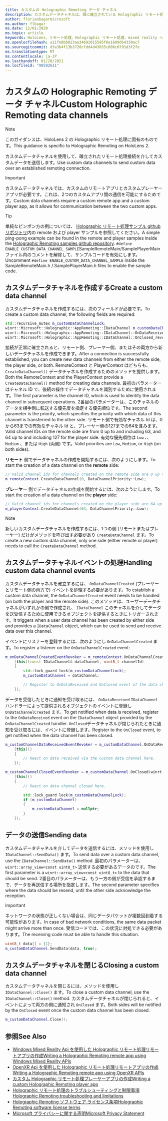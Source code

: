 ```yaml
---
title: カスタムの Holographic Remoting データ チャネル
description: カスタムデータチャネルは、既に確立されている Holographic リモート処理接続を介してユーザーデータを送信するために使用できます。
author: florianbagarmicrosoft
ms.author: flbagar
ms.date: 12/01/2020
ms.topic: article
keywords: HoloLens、リモート処理、Holographic リモート処理、mixed reality ヘッドセット、windows mixed reality ヘッドセット、仮想現実のヘッドセット、データチャネル
ms.openlocfilehash: a11fe0bb023ae34692015585f6e1689db4330ac7
ms.sourcegitcommit: d3a3b4f13b3728cfdd4d43035c806c0791d3f2fe
ms.translationtype: MT
ms.contentlocale: ja-JP
ms.lasthandoff: 01/20/2021
ms.locfileid: "98582611"
---
```

# <a name="custom-holographic-remoting-data-channels"></a><span data-ttu-id="5d156-104">カスタムの Holographic Remoting データ チャネル</span><span class="sxs-lookup"><span data-stu-id="5d156-104">Custom Holographic Remoting data channels</span></span>

>[!NOTE]
><span data-ttu-id="5d156-105">このガイダンスは、HoloLens 2 の Holographic リモート処理に固有のものです。</span><span class="sxs-lookup"><span data-stu-id="5d156-105">This guidance is specific to Holographic Remoting on HoloLens 2.</span></span>

<span data-ttu-id="5d156-106">カスタムデータチャネルを使用して、確立されたリモート処理接続を介してカスタムデータを送信します。</span><span class="sxs-lookup"><span data-stu-id="5d156-106">Use custom data channels to send custom data over an established remoting connection.</span></span>

>[!IMPORTANT]
><span data-ttu-id="5d156-107">カスタムデータチャネルでは、カスタムのリモートアプリとカスタムプレーヤーアプリが必要です。これは、2つのカスタムアプリ間の通信を可能にするためです。</span><span class="sxs-lookup"><span data-stu-id="5d156-107">Custom data channels require a custom remote app and a custom player app, as it allows for communication between the two custom apps.</span></span>

>[!TIP]
><span data-ttu-id="5d156-108">単純なピンポン方の例については、 [Holographic リモート処理サンプル github リポジトリ](https://github.com/microsoft/MixedReality-HolographicRemoting-Samples)内の remote および player サンプルを参照してください。</span><span class="sxs-lookup"><span data-stu-id="5d156-108">A simple ping-pong example can be found in the remote and player samples inside the [Holographic Remoting samples github repository](https://github.com/microsoft/MixedReality-HolographicRemoting-Samples).</span></span> <span data-ttu-id="5d156-109">```#define ENABLE_CUSTOM_DATA_CHANNEL_SAMPLE```SampleRemoteMain/SamplePlayerMain ファイル内のコメントを解除して、サンプルコードを有効にします。</span><span class="sxs-lookup"><span data-stu-id="5d156-109">Uncomment ```#define ENABLE_CUSTOM_DATA_CHANNEL_SAMPLE``` inside the SampleRemoteMain.h / SamplePlayerMain.h files to enable the sample code.</span></span>


## <a name="create-a-custom-data-channel"></a><span data-ttu-id="5d156-110">カスタムデータチャネルを作成する</span><span class="sxs-lookup"><span data-stu-id="5d156-110">Create a custom data channel</span></span>


<span data-ttu-id="5d156-111">カスタムデータチャネルを作成するには、次のフィールドが必要です。</span><span class="sxs-lookup"><span data-stu-id="5d156-111">To create a custom data channel, the following fields are required:</span></span>
```cpp
std::recursive_mutex m_customDataChannelLock;
winrt::Microsoft::Holographic::AppRemoting::IDataChannel m_customDataChannel = nullptr;
winrt::Microsoft::Holographic::AppRemoting::IDataChannel::OnDataReceived_revoker m_customChannelDataReceivedEventRevoker;
winrt::Microsoft::Holographic::AppRemoting::IDataChannel::OnClosed_revoker m_customChannelClosedEventRevoker;
```

<span data-ttu-id="5d156-112">接続が正常に確立されると、リモート側、プレーヤー側、またはその両方から新しいデータチャネルを作成できます。</span><span class="sxs-lookup"><span data-stu-id="5d156-112">After a connection is successfully established, you can create new data channels from either the remote side, the player side, or both.</span></span> <span data-ttu-id="5d156-113">RemoteContext と PlayerContext はどちらも、 ```CreateDataChannel()``` データチャネルを作成するためのメソッドを提供します。</span><span class="sxs-lookup"><span data-stu-id="5d156-113">Both the RemoteContext and the PlayerContext provide a ```CreateDataChannel()``` method for creating data channels.</span></span> <span data-ttu-id="5d156-114">最初のパラメーターはチャネル ID で、後続の操作でデータチャネルを識別するために使用されます。</span><span class="sxs-lookup"><span data-stu-id="5d156-114">The first parameter is the channel ID, which is used to identify the data channel in subsequent operations.</span></span> <span data-ttu-id="5d156-115">2番目のパラメーターは、このチャネルのデータを相手側に転送する優先度を指定する優先順位です。</span><span class="sxs-lookup"><span data-stu-id="5d156-115">The second parameter is the priority, which specifies the priority with which data of this channel is transferred to the other side.</span></span> <span data-ttu-id="5d156-116">リモート側で有効なチャネル Id は、0から63までの有効なチャネル Id と、プレーヤー側の127までの64を含みます。</span><span class="sxs-lookup"><span data-stu-id="5d156-116">Valid channel IDs on the remote side are from 0 up to and including 63, and 64 up to and including 127 for the player side.</span></span> <span data-ttu-id="5d156-117">有効な優先順位は ```Low``` 、、 ```Medium``` 、または ```High``` (両側) です。</span><span class="sxs-lookup"><span data-stu-id="5d156-117">Valid priorities are ```Low```, ```Medium```, or ```High``` (on both sides).</span></span>

<span data-ttu-id="5d156-118">**リモート** 側でデータチャネルの作成を開始するには、次のようにします。</span><span class="sxs-lookup"><span data-stu-id="5d156-118">To start the creation of a data channel on the **remote** side:</span></span>
```cpp
// Valid channel ids for channels created on the remote side are 0 up to and including 63
m_remoteContext.CreateDataChannel(0, DataChannelPriority::Low);
```

<span data-ttu-id="5d156-119">**プレーヤー** 側でデータチャネルの作成を開始するには、次のようにします。</span><span class="sxs-lookup"><span data-stu-id="5d156-119">To start the creation of a data channel on the **player** side:</span></span>
```cpp
// Valid channel ids for channels created on the player side are 64 up to and including 127
m_playerContext.CreateDataChannel(64, DataChannelPriority::Low);
```

>[!NOTE]
><span data-ttu-id="5d156-120">新しいカスタムデータチャネルを作成するには、1つの側 (リモートまたはプレーヤー) だけがメソッドを呼び出す必要があり ```CreateDataChannel``` ます。</span><span class="sxs-lookup"><span data-stu-id="5d156-120">To create a new custom data channel, only one side (either remote or player) needs to call the ```CreateDataChannel``` method.</span></span>

## <a name="handling-custom-data-channel-events"></a><span data-ttu-id="5d156-121">カスタムデータチャネルイベントの処理</span><span class="sxs-lookup"><span data-stu-id="5d156-121">Handling custom data channel events</span></span>

<span data-ttu-id="5d156-122">カスタムデータチャネルを確立するには、 ```OnDataChannelCreated``` (プレーヤーとリモート側の両方で) イベントを処理する必要があります。</span><span class="sxs-lookup"><span data-stu-id="5d156-122">To establish a custom data channel, the ```OnDataChannelCreated``` event needs to be handled (on both the player and the remote side).</span></span> <span data-ttu-id="5d156-123">このメソッドは、ユーザーデータチャネルがいずれかの側で作成され、 ```IDataChannel``` このチャネルを介してデータを送受信するために使用できるオブジェクトを提供するときにトリガーされます。</span><span class="sxs-lookup"><span data-stu-id="5d156-123">It triggers when a user data channel has been created by either side and provides a ```IDataChannel``` object, which can be used to send and receive data over this channel.</span></span>

<span data-ttu-id="5d156-124">イベントにリスナーを登録するには、次のようにし ```OnDataChannelCreated``` ます。</span><span class="sxs-lookup"><span data-stu-id="5d156-124">To register a listener on the ```OnDataChannelCreated``` event:</span></span>
```cpp
m_onDataChannelCreatedEventRevoker = m_remoteContext.OnDataChannelCreated(winrt::auto_revoke,
    [this](const IDataChannel& dataChannel, uint8_t channelId)
    {
        std::lock_guard lock(m_customDataChannelLock);
        m_customDataChannel = dataChannel;

        // Register to OnDataReceived and OnClosed event of the data channel here, see below...
    });
```

<span data-ttu-id="5d156-125">データを受信したときに通知を受け取るには、 ```OnDataReceived``` ```IDataChannel``` ハンドラーによって提供されるオブジェクトのイベントに登録し ```OnDataChannelCreated``` ます。</span><span class="sxs-lookup"><span data-stu-id="5d156-125">To get notified when data is received, register to the ```OnDataReceived``` event on the ```IDataChannel``` object provided by the ```OnDataChannelCreated``` handler.</span></span> <span data-ttu-id="5d156-126">```OnClosed```データチャネルが閉じられたときに通知を受け取るには、イベントに登録します。</span><span class="sxs-lookup"><span data-stu-id="5d156-126">Register to the ```OnClosed``` event, to get notified when the data channel has been closed.</span></span>

```cpp
m_customChannelDataReceivedEventRevoker = m_customDataChannel.OnDataReceived(winrt::auto_revoke, 
    [this]()
    {
        // React on data received via the custom data channel here.
    });

m_customChannelClosedEventRevoker = m_customDataChannel.OnClosed(winrt::auto_revoke,
    [this]()
    {
        // React on data channel closed here.

        std::lock_guard lock(m_customDataChannelLock);
        if (m_customDataChannel)
        {
            m_customDataChannel = nullptr;
        }
    });
```

## <a name="sending-data"></a><span data-ttu-id="5d156-127">データの送信</span><span class="sxs-lookup"><span data-stu-id="5d156-127">Sending data</span></span>

<span data-ttu-id="5d156-128">カスタムデータチャネルを介してデータを送信するには、メソッドを使用し ```IDataChannel::SendData()``` ます。</span><span class="sxs-lookup"><span data-stu-id="5d156-128">To send data over a custom data channel, use the ```IDataChannel::SendData()``` method.</span></span> <span data-ttu-id="5d156-129">最初のパラメーターは、 ```winrt::array_view<const uint8_t>``` 送信する必要があるデータのです。</span><span class="sxs-lookup"><span data-stu-id="5d156-129">The first parameter is a ```winrt::array_view<const uint8_t>``` to the data that should be send.</span></span> <span data-ttu-id="5d156-130">2番目のパラメーターは、もう一方の側が受信を承認するまで、データを再送信する場所を指定します。</span><span class="sxs-lookup"><span data-stu-id="5d156-130">The second parameter specifies where the data should be resend, until the other side acknowledge the reception.</span></span> 

>[!IMPORTANT]
><span data-ttu-id="5d156-131">ネットワークの状態が正しくない場合は、同じデータパケットが複数回到着する可能性があります。</span><span class="sxs-lookup"><span data-stu-id="5d156-131">In case of bad network conditions, the same data packet might arrive more than once.</span></span> <span data-ttu-id="5d156-132">受信コードでは、この状況に対処できる必要があります。</span><span class="sxs-lookup"><span data-stu-id="5d156-132">The receiving code must be able to handle this situation.</span></span>

```cpp
uint8_t data[] = {1};
m_customDataChannel.SendData(data, true);
```

## <a name="closing-a-custom-data-channel"></a><span data-ttu-id="5d156-133">カスタムデータチャネルを閉じる</span><span class="sxs-lookup"><span data-stu-id="5d156-133">Closing a custom data channel</span></span>

<span data-ttu-id="5d156-134">カスタムデータチャネルを閉じるには、メソッドを使用し ```IDataChannel::Close()``` ます。</span><span class="sxs-lookup"><span data-stu-id="5d156-134">To close a custom data channel, use the ```IDataChannel::Close()``` method.</span></span> <span data-ttu-id="5d156-135">カスタムデータチャネルが閉じられると、イベントによって両方の側に通知され ```OnClosed``` ます。</span><span class="sxs-lookup"><span data-stu-id="5d156-135">Both sides will be notified by the ```OnClosed``` event once the custom data channel has been closed.</span></span>

```cpp
m_customDataChannel.Close();
```

## <a name="see-also"></a><span data-ttu-id="5d156-136">参照</span><span class="sxs-lookup"><span data-stu-id="5d156-136">See Also</span></span>
* [<span data-ttu-id="5d156-137">Windows Mixed Reality Api を使用した Holographic リモート処理リモートアプリの作成</span><span class="sxs-lookup"><span data-stu-id="5d156-137">Writing a Holographic Remoting remote app using Windows Mixed Reality APIs</span></span>](holographic-remoting-create-remote-wmr.md)
* [<span data-ttu-id="5d156-138">OpenXR Api を使用した Holographic リモート処理リモートアプリの作成</span><span class="sxs-lookup"><span data-stu-id="5d156-138">Writing a Holographic Remoting remote app using OpenXR APIs</span></span>](holographic-remoting-create-remote-openxr.md)
* [<span data-ttu-id="5d156-139">カスタム Holographic リモート処理プレーヤーアプリの作成</span><span class="sxs-lookup"><span data-stu-id="5d156-139">Writing a custom Holographic Remoting player app</span></span>](holographic-remoting-create-player.md)
* [<span data-ttu-id="5d156-140">Holographic リモート処理のトラブルシューティングと制限事項</span><span class="sxs-lookup"><span data-stu-id="5d156-140">Holographic Remoting troubleshooting and limitations</span></span>](holographic-remoting-troubleshooting.md)
* [<span data-ttu-id="5d156-141">Holographic Remoting ソフトウェア ライセンス条項</span><span class="sxs-lookup"><span data-stu-id="5d156-141">Holographic Remoting software license terms</span></span>](//legal/mixed-reality/microsoft-holographic-remoting-software-license-terms)
* [<span data-ttu-id="5d156-142">Microsoft プライバシーに関する声明</span><span class="sxs-lookup"><span data-stu-id="5d156-142">Microsoft Privacy Statement</span></span>](https://go.microsoft.com/fwlink/?LinkId=521839)